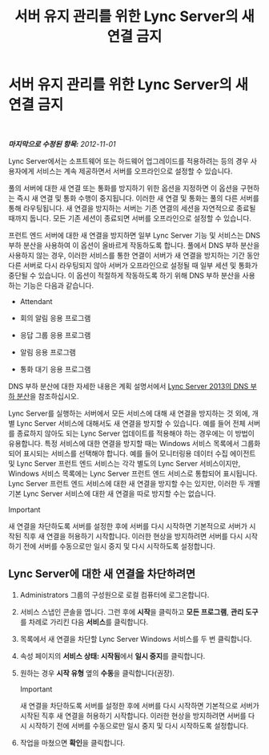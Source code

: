 ﻿---
title: 서버 유지 관리를 위한 Lync Server의 새 연결 금지
TOCTitle: 서버 유지 관리를 위한 Lync Server의 새 연결 금지
ms:assetid: 22b27adf-a590-43bd-9306-a5789ae108d7
ms:mtpsurl: https://technet.microsoft.com/ko-kr/library/Gg520964(v=OCS.15)
ms:contentKeyID: 49303052
ms.date: 08/10/2015
mtps_version: v=OCS.15
ms.translationtype: HT
---

# 서버 유지 관리를 위한 Lync Server의 새 연결 금지

 

_**마지막으로 수정된 항목:** 2012-11-01_

Lync Server에서는 소프트웨어 또는 하드웨어 업그레이드를 적용하려는 등의 경우 사용자에게 서비스는 계속 제공하면서 서버를 오프라인으로 설정할 수 있습니다.

풀의 서버에 대한 새 연결 또는 통화를 방지하기 위한 옵션을 지정하면 이 옵션을 구현하는 즉시 새 연결 및 통화 수행이 중지됩니다. 이러한 새 연결 및 통화는 풀의 다른 서버를 통해 라우팅됩니다. 새 연결을 방지하는 서버는 기존 연결의 세션을 자연적으로 종료될 때까지 둡니다. 모든 기존 세션이 종료되면 서버를 오프라인으로 설정할 수 있습니다.

프런트 엔드 서버에 대한 새 연결을 방지하면 일부 Lync Server 기능 및 서비스는 DNS 부하 분산을 사용하여 이 옵션이 올바르게 작동하도록 합니다. 풀에서 DNS 부하 분산을 사용하지 않는 경우, 이러한 서비스를 통한 연결이 서버가 새 연결을 방지하는 기간 동안 다른 서버로 다시 라우팅되지 않아 서버가 오프라인으로 설정될 때 일부 세션 및 통화가 중단될 수 있습니다. 이 옵션이 적절하게 작동하도록 하기 위해 DNS 부하 분산을 사용하는 기능은 다음과 같습니다.

  - Attendant

  - 회의 알림 응용 프로그램

  - 응답 그룹 응용 프로그램

  - 알림 응용 프로그램

  - 통화 대기 응용 프로그램

DNS 부하 분산에 대한 자세한 내용은 계획 설명서에서 [Lync Server 2013의 DNS 부하 분산](lync-server-2013-dns-load-balancing.md)을 참조하십시오.

Lync Server를 실행하는 서버에서 모든 서비스에 대해 새 연결을 방지하는 것 외에, 개별 Lync Server 서비스에 대해서도 새 연결을 방지할 수 있습니다. 예를 들어 전체 서버를 종료하지 않아도 되는 Lync Server 업데이트를 적용해야 하는 경우에는 이 방법이 유용합니다. 특정 서비스에 대한 연결을 방지할 때는 Windows 서비스 목록에서 그룹화되어 표시되는 서비스를 선택해야 합니다. 예를 들어 모니터링용 데이터 수집 에이전트 및 Lync Server 프런트 엔드 서비스는 각각 별도의 Lync Server 서비스이지만, Windows 서비스 목록에는 Lync Server 프런트 엔드 서비스로 통합되어 표시됩니다. Lync Server 프런트 엔드 서비스에 대한 새 연결을 방지할 수는 있지만, 이러한 두 개별 기본 Lync Server 서비스에 대한 새 연결을 따로 방지할 수는 없습니다.


> [!IMPORTANT]
> 새 연결을 차단하도록 서버를 설정한 후에 서버를 다시 시작하면 기본적으로 서버가 시작된 직후 새 연결을 허용하기 시작합니다. 이러한 현상을 방지하려면 서버를 다시 시작하기 전에 서버를 수동으로만 일시 중지 및 다시 시작하도록 설정합니다.



## Lync Server에 대한 새 연결을 차단하려면

1.  Administrators 그룹의 구성원으로 로컬 컴퓨터에 로그온합니다.

2.  서비스 스냅인 콘솔을 엽니다. 그런 후에 **시작**을 클릭하고 **모든 프로그램**, **관리 도구**를 차례로 가리킨 다음 **서비스**를 클릭합니다.

3.  목록에서 새 연결을 차단할 Lync Server Windows 서비스를 두 번 클릭합니다.

4.  속성 페이지의 **서비스 상태: 시작됨**에서 **일시 중지**를 클릭합니다.

5.  원하는 경우 **시작 유형** 옆의 **수동**을 클릭합니다(권장).
    

    > [!IMPORTANT]
    > 새 연결을 차단하도록 서버를 설정한 후에 서버를 다시 시작하면 기본적으로 서버가 시작된 직후 새 연결을 허용하기 시작합니다. 이러한 현상을 방지하려면 서버를 다시 시작하기 전에 서버를 수동으로만 일시 중지 및 다시 시작하도록 설정합니다.



6.  작업을 마쳤으면 **확인**을 클릭합니다.

